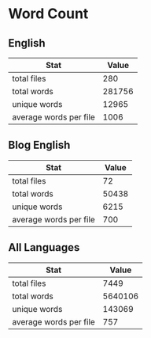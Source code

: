 # Word Count

## English

Stat | Value
---- | -----
total files | 280
total words | 281756
unique words | 12965
average words per file | 1006

## Blog English

Stat | Value
---- | -----
total files | 72
total words | 50438
unique words | 6215
average words per file | 700

## All Languages

Stat | Value
---- | -----
total files | 7449
total words | 5640106
unique words | 143069
average words per file | 757
